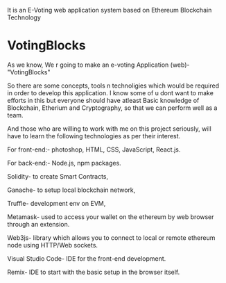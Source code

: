 
It is an E-Voting web application system based on Ethereum Blockchain Technology

# VotingBlocks
As we know,
We r going to make an e-voting Application (web)- "VotingBlocks"

So there are some concepts, tools  n technoligies which would be required in order to develop this application.
I know some of u dont want to make efforts in this but everyone should have atleast
Basic knowledge of Blockchain, Etherium and Cryptography, so that we can perform well as a team.

And those who are willing to work with me on this project seriously, will have to learn the following technologies as per their interest.

For front-end:-
photoshop,
HTML, 
CSS,
JavaScript,
React.js.

For back-end:-
Node.js,
npm packages.

Solidity- to create Smart Contracts,

Ganache- to setup local blockchain network,

Truffle- development env on EVM,

Metamask- used to access your wallet on the ethereum by web browser through an extension.

Web3js- library which allows you to connect to local or remote ethereum node using HTTP/Web sockets.

Visual Studio Code- IDE for the front-end development. 

Remix- IDE to start with the basic setup in the browser itself. 

